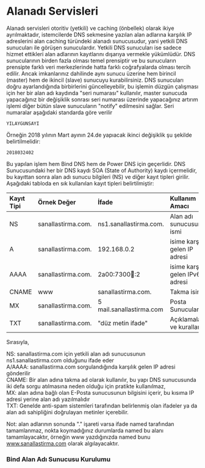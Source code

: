 # Alanadı Servisleri

Alanadı servisleri otoritiv \(yetkili\) ve caching \(önbellek\) olarak ikiye ayrılmaktadır, istemcilerde DNS sekmesine yazılan alan adlarına karşılık IP adreslerini alan caching türündeki alanadı sunucusudur, yani yetkili DNS sunucuları ile görüşen sunuculardır. Yetkili DNS sunucuları ise sadece hizmet ettikleri alan adlarının kayıtlarını dışarıya vermekle yükümlüdür. DNS sunucularının birden fazla olması temel prensiptir ve bu sunucuların prensipte farklı veri merkezlerinde hatta farklı coğrafyalarda olması tercih edilir. Ancak imkanlarınız dahilinde aynı sunucu üzerine hem birincil \(master\) hem de ikincil \(slave\) sunucuyu kurabilirsiniz. DNS sunucuları doğru ayarlandığında birbirlerini güncelleyebilir, bu işlemin düzgün çalışması için her bir alan adı kaydında "seri numarası" kullanılır, master sunucuda yapacağınız bir değişiklik sonrası seri numarası üzerinde yapacağınız artırım işlemi diğer bütün slave sunucuların "notify" edilmesini sağlar. Seri numaralar aşağıdaki standarda göre verilir

```
YILAYGUNSAYI
```

Örneğin 2018 yılının Mart ayının 24.de yapıacak ikinci değişiklik şu şekilde belirtilmelidir:

```
2018032402
```

Bu yapılan işlem hem Bind DNS hem de Power DNS için geçerlidir. DNS Sunucusundaki her bir DNS kaydı SOA \(State of Authority\) kaydı içermelidir, bu kayıttan sonra alan adı sunucu bilgileri \(NS\) ve diğer kayıt tipleri girilir. Aşağıdaki tabloda en sık kullanılan kayıt tipleri belirtilmiştir:

| Kayıt Tipi | Örnek Değer | İfade | Kullanım Amacı |
| :--- | :--- | :--- | :--- |
| NS | sanallastirma.com. | ns1.sanallastirma.com. | Alan adı sunucusunun ismi |
| A | sanallastirma.com. | 192.168.0.2 | isime karşılık gelen IP adresi |
| AAAA | sanallastirma.com. | 2a00:7300:100::2 | isime karşılık gelen IPv6 adresi |
| CNAME | www | sanallastirma.com. | Takma isim |
| MX | sanallastirma.com. | 5 mail.sanallastirma.com | Posta Sunucuları |
| TXT | sanallastirma.com. | "düz metin ifade" | Açıklamalar ve kurallar |

Sırasıyla, 

NS: sanallastirma.com için yetkili alan adı sunucusunun ns1.sanallastirma.com olduğunu ifade eder  
A/AAAA: sanallastirma.com sorgulandığında karşılık gelen IP adresi gönderilir  
CNAME: Bir alan adına takma ad olarak kullanılır, bu yapı DNS sunucusunda iki defa sorgu atılmasına neden olduğu için pratikte kullanılmaz,  
MX: alan adına bağlı olan E-Posta sunucusunun bilgisini içerir, bu kısıma IP adresi yerine alan adı yazılmalıdır  
TXT: Genelde anti-spam sistemleri tarafından belirlenmiş olan ifadeler ya da alan adı sahipliğini doğrulayan metinler içerebilir.

Not: alan adlarının sonunda "." işareti varsa ifade named tarafından tamamlanmaz, nokta koymadığınız durumlarda named bu alanı tamamlayacaktır, örneğin www yazdığınızda named bunu www.sanallastirma.com olarak algılayacaktır.

### Bind Alan Adı Sunucusu Kurulumu 



